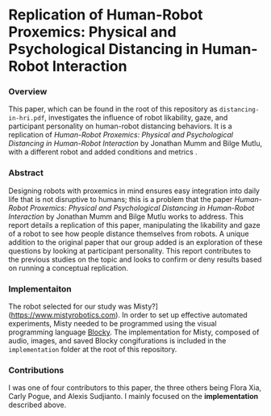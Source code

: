 # Replication of Human-Robot Proxemics: Physical and Psychological Distancing in Human-Robot Interaction

### Overview

This paper, which can be found in the root of this repository as `distancing-in-hri.pdf`, investigates the influence of robot likability, gaze, and participant personality on human-robot distancing behaviors. It is a replication of *Human-Robot Proxemics: Physical and Psychological Distancing in Human-Robot Interaction* by Jonathan Mumm and Bilge Mutlu, with a different robot and added conditions and metrics .

### Abstract

Designing robots with proxemics in mind ensures easy integration into daily life that is not disruptive to humans; this is a problem that the paper *Human-Robot Proxemics: Physical and Psychological Distancing in Human-Robot Interaction* by Jonathan Mumm and Bilge Mutlu works to address. This report details a replication of this paper, manipulating the likability and gaze of a robot to see how people distance themselves from robots. A unique addition to the original paper that our group added is an exploration of these questions by looking at participant personality. This report contributes to the previous studies on the topic and looks to confirm or deny results based on running a conceptual replication.

### Implementaiton

The robot selected for our study was Misty?](https://www.mistyrobotics.com). In order to set up effective automated experiments, Misty needed to be programmed using the visual programming language [Blocky](https://developers.google.com/blockly). The implementation for Misty, composed of audio, images, and saved Blocky congifurations is included in the `implementation` folder at the root of this repository.


### Contributions

I was one of four contributors to this paper, the three others being Flora Xia, Carly Pogue, and Alexis Sudjianto. I mainly focused on the **implementation** described above.

